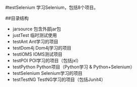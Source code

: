 #testSelenium
学习Selenium，包括8个项目。

##目录结构
* jarsource   包含外部jar包
* justTest	  临时测试使用
* testAnt	  Ant学习的项目
* testDom4j	  Dom4j学习的项目
* testIOMS	  IOMS测试项目
* testPOI     POI学习的项目（包括jxl）
* testPython  Python项目（Python学习 & Python+Selenium）
* testSelenium Selenium学习的项目
* testTestNG  TestNG学习的项目（包括Junit4）

